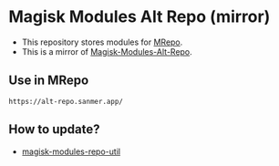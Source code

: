 # Magisk Modules Alt Repo (mirror)
- This repository stores modules for [MRepo](https://github.com/MRepoApp/MRepo).
- This is a mirror of [Magisk-Modules-Alt-Repo](https://github.com/Magisk-Modules-Alt-Repo).

## Use in MRepo
```
https://alt-repo.sanmer.app/
```

## How to update?
- [magisk-modules-repo-util](https://github.com/MRepoApp/magisk-modules-repo-util.git)

